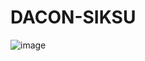 # DACON-SIKSU

![image](https://user-images.githubusercontent.com/91044039/169636405-477799e7-f86a-4eb2-8a45-d47b80f79295.png)

